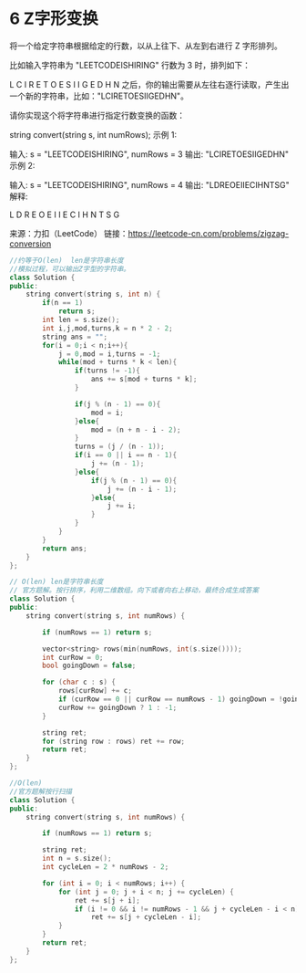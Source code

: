 # 6  Z字形变换

将一个给定字符串根据给定的行数，以从上往下、从左到右进行 Z 字形排列。

比如输入字符串为 "LEETCODEISHIRING" 行数为 3 时，排列如下：

L   C   I   R
E T O E S I I G
E   D   H   N
之后，你的输出需要从左往右逐行读取，产生出一个新的字符串，比如："LCIRETOESIIGEDHN"。

请你实现这个将字符串进行指定行数变换的函数：

string convert(string s, int numRows);
示例 1:

输入: s = "LEETCODEISHIRING", numRows = 3
输出: "LCIRETOESIIGEDHN"
示例 2:

输入: s = "LEETCODEISHIRING", numRows = 4
输出: "LDREOEIIECIHNTSG"
解释:

L     D     R
E   O E   I I
E C   I H   N
T     S     G

来源：力扣（LeetCode）
链接：https://leetcode-cn.com/problems/zigzag-conversion

```c++
//约等于O(len)  len是字符串长度 
//模拟过程，可以输出Z字型的字符串。
class Solution {
public:
    string convert(string s, int n) {
        if(n == 1)
            return s;
        int len = s.size();
        int i,j,mod,turns,k = n * 2 - 2;
        string ans = "";
        for(i = 0;i < n;i++){
            j = 0,mod = i,turns = -1;
            while(mod + turns * k < len){
                if(turns != -1){
                    ans += s[mod + turns * k];
                }

                if(j % (n - 1) == 0){
                    mod = i;
                }else{
                    mod = (n + n - i - 2);
                }
                turns = (j / (n - 1));
                if(i == 0 || i == n - 1){
                    j += (n - 1);
                }else{
                    if(j % (n - 1) == 0){
                        j += (n - i - 1);
                    }else{
                        j += i;
                    }
                }
            }
        }
        return ans;
    }
};
```

```c++
// O(len) len是字符串长度
// 官方题解。按行排序，利用二维数组。向下或者向右上移动，最终合成生成答案
class Solution {
public:
    string convert(string s, int numRows) {

        if (numRows == 1) return s;

        vector<string> rows(min(numRows, int(s.size())));
        int curRow = 0;
        bool goingDown = false;

        for (char c : s) {
            rows[curRow] += c;
            if (curRow == 0 || curRow == numRows - 1) goingDown = !goingDown;
            curRow += goingDown ? 1 : -1;
        }

        string ret;
        for (string row : rows) ret += row;
        return ret;
    }
};

```

 

```c++
//O(len)
//官方题解按行扫描
class Solution {
public:
    string convert(string s, int numRows) {

        if (numRows == 1) return s;

        string ret;
        int n = s.size();
        int cycleLen = 2 * numRows - 2;

        for (int i = 0; i < numRows; i++) {
            for (int j = 0; j + i < n; j += cycleLen) {
                ret += s[j + i];
                if (i != 0 && i != numRows - 1 && j + cycleLen - i < n)
                    ret += s[j + cycleLen - i];
            }
        }
        return ret;
    }
};
```


